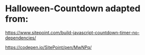 # Halloween-Countdown adapted from:

https://www.sitepoint.com/build-javascript-countdown-timer-no-dependencies/

https://codepen.io/SitePoint/pen/MwNPq/  
